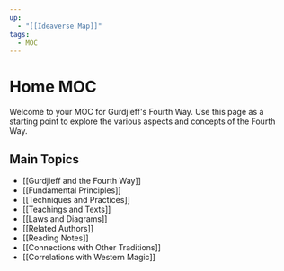 ```yaml
---
up:
  - "[[Ideaverse Map]]"
tags:
  - MOC
---
```

# Home MOC

Welcome to your MOC for Gurdjieff's Fourth Way. Use this page as a starting point to explore the various aspects and concepts of the Fourth Way.

## Main Topics
- [[Gurdjieff and the Fourth Way]]
- [[Fundamental Principles]]
- [[Techniques and Practices]]
- [[Teachings and Texts]]
- [[Laws and Diagrams]]
- [[Related Authors]]
- [[Reading Notes]]
- [[Connections with Other Traditions]]
- [[Correlations with Western Magic]]
